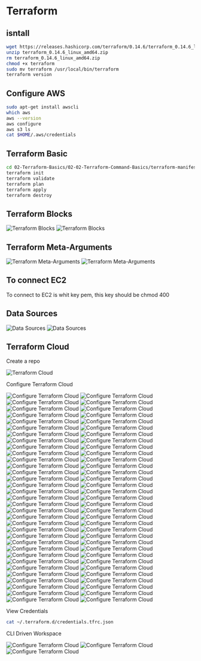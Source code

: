 # Terraform

## isntall

```bash
wget https://releases.hashicorp.com/terraform/0.14.6/terraform_0.14.6_linux_amd64.zip
unzip terraform_0.14.6_linux_amd64.zip
rm terraform_0.14.6_linux_amd64.zip
chmod +x terraform
sudo mv terraform /usr/local/bin/terraform
terraform version
```

## Configure AWS

```bash
sudo apt-get install awscli
which aws
aws --version
aws configure
aws s3 ls
cat $HOME/.aws/credentials
```

## Terraform Basic

```bash
cd 02-Terraform-Basics/02-02-Terraform-Command-Basics/terraform-manifests
terraform init
terraform validate
terraform plan
terraform apply
terraform destroy
```

## Terraform Blocks

![Terraform Blocks](./img/1.png)
![Terraform Blocks](./img/2.png)

## Terraform Meta-Arguments

![Terraform Meta-Arguments](./img/3.png)
![Terraform Meta-Arguments](./img/4.png)

## To connect EC2

To connect to EC2 is whit key pem, this key should be chmod 400

## Data Sources

![Data Sources](./img/5.png)
![Data Sources](./img/6.png)

## Terraform Cloud

Create a repo

![Terraform Cloud](./img/7.png)

Configure Terraform Cloud

![Configure Terraform Cloud](./img/8.png)
![Configure Terraform Cloud](./img/9.png)
![Configure Terraform Cloud](./img/10.png)
![Configure Terraform Cloud](./img/11.png)
![Configure Terraform Cloud](./img/12.png)
![Configure Terraform Cloud](./img/13.png)
![Configure Terraform Cloud](./img/14.png)
![Configure Terraform Cloud](./img/15.png)
![Configure Terraform Cloud](./img/16.png)
![Configure Terraform Cloud](./img/17.png)
![Configure Terraform Cloud](./img/18.png)
![Configure Terraform Cloud](./img/19.png)
![Configure Terraform Cloud](./img/20.png)
![Configure Terraform Cloud](./img/21.png)
![Configure Terraform Cloud](./img/22.png)
![Configure Terraform Cloud](./img/23.png)
![Configure Terraform Cloud](./img/24.png)
![Configure Terraform Cloud](./img/25.png)
![Configure Terraform Cloud](./img/26.png)
![Configure Terraform Cloud](./img/27.png)
![Configure Terraform Cloud](./img/28.png)
![Configure Terraform Cloud](./img/29.png)
![Configure Terraform Cloud](./img/30.png)
![Configure Terraform Cloud](./img/31.png)
![Configure Terraform Cloud](./img/32.png)
![Configure Terraform Cloud](./img/33.png)
![Configure Terraform Cloud](./img/34.png)
![Configure Terraform Cloud](./img/35.png)
![Configure Terraform Cloud](./img/36.png)
![Configure Terraform Cloud](./img/37.png)
![Configure Terraform Cloud](./img/38.png)
![Configure Terraform Cloud](./img/39.png)
![Configure Terraform Cloud](./img/40.png)
![Configure Terraform Cloud](./img/41.png)
![Configure Terraform Cloud](./img/42.png)
![Configure Terraform Cloud](./img/43.png)
![Configure Terraform Cloud](./img/44.png)
![Configure Terraform Cloud](./img/45.png)
![Configure Terraform Cloud](./img/46.png)
![Configure Terraform Cloud](./img/47.png)
![Configure Terraform Cloud](./img/48.png)
![Configure Terraform Cloud](./img/49.png)
![Configure Terraform Cloud](./img/50.png)
![Configure Terraform Cloud](./img/51.png)
![Configure Terraform Cloud](./img/52.png)
![Configure Terraform Cloud](./img/53.png)
![Configure Terraform Cloud](./img/54.png)
![Configure Terraform Cloud](./img/55.png)
![Configure Terraform Cloud](./img/56.png)
![Configure Terraform Cloud](./img/57.png)
![Configure Terraform Cloud](./img/58.png)
![Configure Terraform Cloud](./img/59.png)
![Configure Terraform Cloud](./img/60.png)
![Configure Terraform Cloud](./img/61.png)
![Configure Terraform Cloud](./img/62.png)
![Configure Terraform Cloud](./img/63.png)
![Configure Terraform Cloud](./img/64.png)
![Configure Terraform Cloud](./img/65.png)
![Configure Terraform Cloud](./img/66.png)
![Configure Terraform Cloud](./img/67.png)
![Configure Terraform Cloud](./img/68.png)
![Configure Terraform Cloud](./img/69.png)
![Configure Terraform Cloud](./img/70.png)
![Configure Terraform Cloud](./img/71.png)
![Configure Terraform Cloud](./img/72.png)
![Configure Terraform Cloud](./img/73.png)

View Credentials

```bash
cat ~/.terraform.d/credentials.tfrc.json
```

CLI Driven Workspace

![Configure Terraform Cloud](./img/74.png)
![Configure Terraform Cloud](./img/75.png)
![Configure Terraform Cloud](./img/76.png)